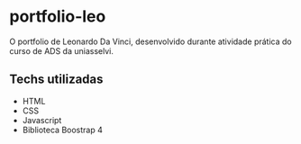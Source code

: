 # portfolio-leo
O portfolio de Leonardo Da Vinci, desenvolvido durante atividade prática do curso de ADS da uniasselvi.
## Techs utilizadas
* HTML
* CSS
* Javascript
* Biblioteca Boostrap 4
